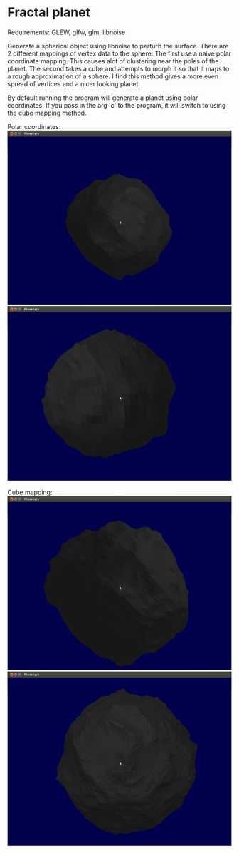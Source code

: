 Fractal planet
==============
Requirements: GLEW, glfw, glm, libnoise

Generate a spherical object using libnoise to perturb the surface. There are 2 different mappings of vertex data to the sphere. The first use a naive polar coordinate mapping. This causes alot of clustering near the poles of the planet. The second takes a cube and attempts to morph it so that it maps to a rough approximation of a sphere. I find this method gives a more even spread of vertices and a nicer looking planet.

By default running the program will generate a planet using polar coordinates. If you pass in the arg 'c' to the program, it will switch to using the cube mapping method.

Polar coordinates:
![Polar coordinates screenshot](/screenshots/polar-planet1.png)
![Polar coordinates screenshot](/screenshots/polar-planet2.png)

Cube mapping:
![Cube mapped screenshot](/screenshots/cube-planet1.png)
![Cube mapped screenshot](/screenshots/cube-planet2.png)
